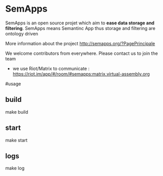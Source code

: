 # SemApps

SemApps is an open source projet which aim to **ease data storage and filtering**.
SemApps means Semantinc App thus storage and filtering are ontology driven

More information about the project http://semapps.org/?PagePrincipale

We welcome contributors from everywhere. Please contact us to join the team
- we use Riot/Matrix to communicate : https://riot.im/app/#/room/#semapps:matrix.virtual-assembly.org


#usage
## build
make build
## start
make start
## logs
make log
